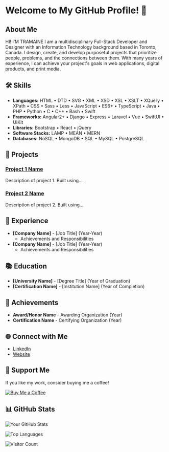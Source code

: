 # Welcome to My GitHub Profile! 👋

## About Me

HI! I’M TRAMAINE
I am a multidisciplinary Full-Stack Developer and Designer with an Information Technology background based in Toronto, Canada. I design, create, and develop purposeful projects that prioritize people, problems, and the connections between them. With many years of experience, I can achieve your project's goals in web applications, digital products, and print media.

## 🛠️ Skills

- **Languages:** HTML • DTD • SVG • XML • XSD • XSL • XSLT • XQuery • XPath • CSS • Sass • Less • JavaScript • ES6+ • TypeScript • Java • PHP • Python • C • C++ • Bash • Swift
- **Frameworks:** Angular2+ • Django • Express • Laravel • Vue • SwiftUI • UIKit
- **Libraries:** Bootstrap • React • jQuery
- **Software Stacks:** LAMP • MEAN • MERN
- **Databases:** NoSQL • MongoDB • SQL • MySQL • PostgreSQL

## 🚀 Projects

### [Project 1 Name](https://github.com/tramainegarner/project1)
Description of project 1. Built using...

### [Project 2 Name](https://github.com/tramainegarner/project2)
Description of project 2. Built using...

## 💼 Experience

- **[Company Name]** - [Job Title] (Year-Year)
  - Achievements and Responsibilities
- **[Company Name]** - [Job Title] (Year-Year)
  - Achievements and Responsibilities

## 📚 Education

- **[University Name]** - [Degree Title] (Year of Graduation)
- **[Certification Name]** - [Institution Name] (Year of Completion)

## 🎉 Achievements

- **Award/Honor Name** - Awarding Organization (Year)
- **Certification Name** - Certifying Organization (Year)

## 🌐 Connect with Me

- [LinkedIn](https://linkedin.com/in/tramainegarner)
- [Website](https://www.tramainegarner.dev)

## 💖 Support Me

If you like my work, consider buying me a coffee!

[![Buy Me a Coffee](https://img.shields.io/badge/-Buy%20Me%20a%20Coffee-FFDD00?style=for-the-badge&logo=buy-me-a-coffee&logoColor=black)](https://buymeacoffee.com/yourusername)

## 📊 GitHub Stats

![Your GitHub Stats](https://github-readme-stats.vercel.app/api?username=yourusername&show_icons=true)

![Top Languages](https://github-readme-stats.vercel.app/api/top-langs/?username=yourusername&layout=compact)

![Visitor Count](https://visitor-badge.glitch.me/badge?page_id=yourusername.yourusername)


